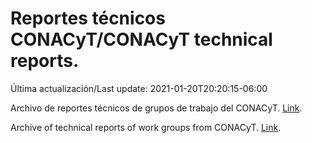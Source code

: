 # Reportes técnicos CONACyT/CONACyT technical reports.

Última actualización/Last update: 2021-01-20T20:20:15-06:00

Archivo de reportes técnicos de grupos de trabajo del CONACyT. [Link](https://coronavirus.conacyt.mx/productos/index.html).

Archive of technical reports of work groups from CONACyT. [Link](https://coronavirus.conacyt.mx/productos/index.html).
